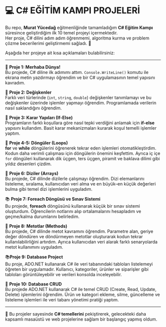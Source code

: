 # 💻 C# EĞİTİM KAMPI PROJELERİ  

Bu repo, **Murat Yücedağ** eğitmenliğinde tamamladığım **C# Eğitim Kampı** süresince geliştirdiğim ilk 10 temel projeyi içermektedir.  
Her proje, C# dilini adım adım öğrenmemi, algoritma kurma ve problem çözme becerilerimi geliştirmemi sağladı. 🚀  

Aşağıda her projeye ait kısa açıklamaları bulabilirsiniz:  

---

📘 **Proje 1: Merhaba Dünya!**  
Bu projede, C# diline ilk adımımı attım. `Console.WriteLine()` komutu ile ekrana metin yazdırmayı öğrendim ve bir C# uygulamasının temel yapısını kavradım.  

📗 **Proje 2: Değişkenler**  
Farklı veri türlerinde (`int`, `string`, `double`) değişkenler tanımlamayı ve bu değişkenler üzerinde işlemler yapmayı öğrendim. Programlamada verilerin nasıl saklandığını öğrendim.  

📒 **Proje 3: Karar Yapıları (If-Else)**   
Programların farklı koşullara göre nasıl tepki verdiğini anlamak için **if-else** yapısını kullandım. Basit karar mekanizmaları kurarak koşul temelli işlemler yaptım. 

📕 **Proje 4-5: Döngüler (Loops)**  
**for** ve **while** döngülerini öğrenerek tekrar eden işlemleri otomatikleştirdim. Kodun daha verimli çalışması için döngülerin önemini keşfettim. Ayrıca iç içe `for` döngüleri kullanarak dik üçgen, ters üçgen, piramit ve baklava dilimi gibi yıldız desenleri çizdim.  

📙 **Proje 6: Diziler (Arrays)**  
Bu projede, C# dilinde dizilerle çalışmayı öğrendim. Dizi elemanlarını listeleme, sıralama, kullanıcıdan veri alma ve en büyük–en küçük değerleri bulma gibi temel dizi işlemlerini uyguladım.  

📚 **Proje 7: Foreach Döngüsü ve Sınav Sistemi**  
Bu projede, **foreach** döngüsünü kullanarak küçük bir sınav sistemi oluşturdum. Öğrencilerin notlarını alıp ortalamalarını hesapladım ve geçme/kalma durumlarını belirledim.   

📖 **Proje 8: Metotlar (Methods)**  
Bu projede, C# dilinde metot kavramını öğrendim. Parametre alan, geriye değer döndüren ve döndürmeyen metotlar oluşturarak kodun tekrar kullanılabilirliğini artırdım. Ayrıca kullanıcıdan veri alarak farklı senaryolarda metot kullanımını uyguladım.  

📚**Proje 9: Database Project**  
Bu proje, ADO.NET kullanarak C# ile veri tabanındaki tabloları listelemeyi öğreten bir uygulamadır.
Kullanıcı, kategoriler, ürünler ve siparişler gibi tabloları görüntüleyebilir ve verileri konsolda inceleyebilir.

📖 **Proje 10: Database CRUD**  
Bu projede ADO.NET kullanarak C# ile temel CRUD (Create, Read, Update, Delete) işlemlerini öğrendim. Ürün ve kategori ekleme, silme, güncelleme ve listeleme işlemleri ile veri tabanı yönetimi pratiği yaptım.

---

🧠 Bu projeler sayesinde **C# temellerini** pekiştirerek, gelecekteki daha kapsamlı masaüstü ve web projelerine sağlam bir başlangıç yapmış oldum.  
